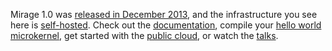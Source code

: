 Mirage 1.0 was [released in December 2013](http://openmirage.org/blog/announcing-mirage10),
and the infrastructure you see here is [self-hosted](https://github.com/mirage/mirage-www).
Check out the [documentation](/wiki), compile your [hello world
microkernel](/wiki/hello-world), get started with the [public cloud](/wiki/xen-boot), or watch the [talks](/wiki/talks).

